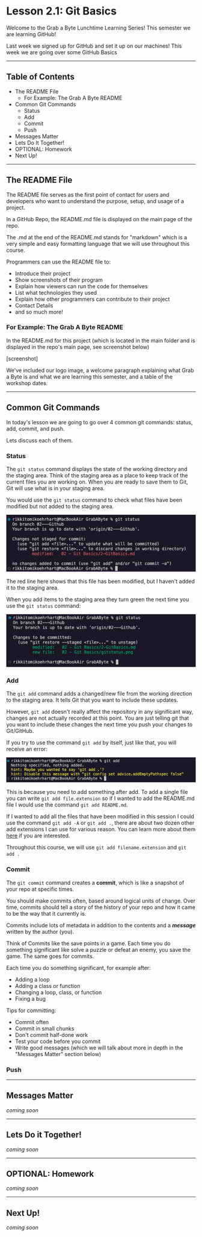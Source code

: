 # Lesson 2.1: Git Basics 

Welcome to the Grab a Byte Lunchtime Learning Series! This semester we are learning GitHub!

Last week we signed up for GitHub and set it up on our machines! This week we are going over some GitHub Basics

---

## Table of Contents

- The README File
  - For Example: The Grab A Byte README
- Common Git Commands
  - Status
  - Add
  - Commit
  - Push
- Messages Matter
- Lets Do It Together!
- OPTIONAL: Homework
- Next Up!


---

## The README File

The README file serves as the first point of contact for users and developers who want to understand the purpose, setup, and usage of a project.

In a GitHub Repo, the README.md file is displayed on the main page of the repo. 

The .md at the end of the README.md stands for "markdown" which is a very simple and easy formatting language that we will use throughout this course. 


Programmers can use the README file to:
- Introduce their project
- Show screenshots of their program
- Explain how viewers can run the code for themselves
- List what technologies they used 
- Explain how other programmers can contribute to their project
- Contact Details
- and so much more!

### For Example: The Grab A Byte README

In the README.md for this project (which is located in the main folder and is displayed in the repo's main page, see screenshot below)

[screenshot]

We've included our logo image, a welcome paragraph explaining what Grab a Byte is and what we are learning this semester, and a table of the workshop dates. 

---

## Common Git Commands
In today's lesson we are going to go over 4 common git commands: status, add, commit, and push.

Lets discuss each of them. 

### Status
The ```git status``` command displays the state of the working directory and the staging area. Think of the staging area as a place to keep track of the current files you are working on. When you are ready to save them to Git, Git will use what is in your staging area.

You would use the ```git status``` command to check what files have been modified but not added to the staging area. 

![a screenshot of the git status command showing a modified file](gitstatus.png)

The red line here shows that this file has been modified, but I haven't added it to the staging area. 

When you add items to the staging area they turn green the next time you use the ```git status``` command:

![a screenshot of the git status command showing two added files](gitstatusadd.png)

### Add
The ```git add``` command adds a changed/new file from the working direction to the staging area. It tells Git that you want to include these updates. 

However, ```git add``` doesn't really affect the repository in any significant way, changes are not actually recorded at this point. You are just telling git that you want to include these changes the next time you push your changes to Git/GitHub.

If you try to use the command ```git add``` by itself, just like that, you will receive an error:

![screenshot of git add error](gitadderr.png)

This is because you need to add something after add. To add a single file you can write ```git add file.extension``` so if I wanted to add the README.md file I would use the command ```git add README.md```. 

If I wanted to add all the files that have been modified in this session I could use the command ```git add -A``` or ```git add .```, there are about two dozen other add extensions I can use for various reason. You can learn more about them [here](https://git-scm.com/docs/git-add) if you are interested.

Throughout this course, we will use ```git add filename.extension``` and ```git add .```


### Commit
The ```git commit``` command creates a **commit**, which is like a snapshot of your repo at specific times.

You should make commits often, based around logical units of change. Over time, commits should tell a story of the history of your repo and how it came to be the way that it currently is. 

Commits include lots of metadata in addition to the contents and a ***message*** written by the author (you).

Think of Commits like the save points in a game. Each time you do something significant like solve a puzzle or defeat an enemy, you save the game. The same goes for commits. 

Each time you do something significant, for example after:
- Adding a loop
- Adding a class or function
- Changing a loop, class, or function
- Fixing a bug
  
Tips for committing:
- Commit often
- Commit in small chunks
- Don't commit half-done work
- Test your code before you commit
- Write good messages (which we will talk about more in depth in the "Messages Matter" section below)






### Push


---

## Messages Matter
*coming soon*

---

## Lets Do it Together!
*coming soon*

---

## OPTIONAL: Homework
*coming soon*

---

## Next Up!
*coming soon*
